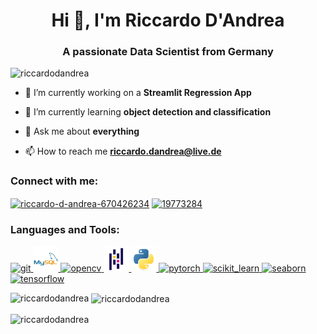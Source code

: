 <h1 align="center">Hi 👋, I'm Riccardo D'Andrea</h1>
<h3 align="center">A passionate Data Scientist from Germany</h3>

<p align="left"> <img src="https://komarev.com/ghpvc/?username=riccardodandrea&label=Profile%20views&color=0e75b6&style=plastic" alt="riccardodandrea" /> </p>

- 🔭 I’m currently working on a **Streamlit Regression App**

- 🌱 I’m currently learning **object detection and classification**

- 💬 Ask me about **everything**

- 📫 How to reach me **riccardo.dandrea@live.de**

<h3 align="left">Connect with me:</h3>
<p align="left">
  <a href="https://www.linkedin.com/in/riccardo-dandrea-670426234/" target="blank"><img align="center" src="https://raw.githubusercontent.com/rahuldkjain/github-profile-readme-generator/master/src/images/icons/Social/linked-in-alt.svg" alt="riccardo-d-andrea-670426234" height="30" width="40" /></a>
  <a href="https://stackoverflow.com/users/19773284" target="blank"><img align="center" src="https://raw.githubusercontent.com/rahuldkjain/github-profile-readme-generator/master/src/images/icons/Social/stack-overflow.svg" alt="19773284" height="30" width="40" /></a>
</p>

<h3 align="left">Languages and Tools:</h3>
<p align="left"> <a href="https://git-scm.com/" target="_blank" rel="noreferrer"> <img src="https://www.vectorlogo.zone/logos/git-scm/git-scm-icon.svg" alt="git" width="40" height="40"/> </a> <a href="https://www.mysql.com/" target="_blank" rel="noreferrer"> <img src="https://raw.githubusercontent.com/devicons/devicon/master/icons/mysql/mysql-original-wordmark.svg" alt="mysql" width="40" height="40"/> </a> <a href="https://opencv.org/" target="_blank" rel="noreferrer"> <img src="https://www.vectorlogo.zone/logos/opencv/opencv-icon.svg" alt="opencv" width="40" height="40"/> </a> <a href="https://pandas.pydata.org/" target="_blank" rel="noreferrer"> <img src="https://raw.githubusercontent.com/devicons/devicon/2ae2a900d2f041da66e950e4d48052658d850630/icons/pandas/pandas-original.svg" alt="pandas" width="40" height="40"/> </a> <a href="https://www.python.org" target="_blank" rel="noreferrer"> <img src="https://raw.githubusercontent.com/devicons/devicon/master/icons/python/python-original.svg" alt="python" width="40" height="40"/> </a> <a href="https://pytorch.org/" target="_blank" rel="noreferrer"> <img src="https://www.vectorlogo.zone/logos/pytorch/pytorch-icon.svg" alt="pytorch" width="40" height="40"/> </a> <a href="https://scikit-learn.org/" target="_blank" rel="noreferrer"> <img src="https://upload.wikimedia.org/wikipedia/commons/0/05/Scikit_learn_logo_small.svg" alt="scikit_learn" width="40" height="40"/> </a> <a href="https://seaborn.pydata.org/" target="_blank" rel="noreferrer"> <img src="https://seaborn.pydata.org/_images/logo-mark-lightbg.svg" alt="seaborn" width="40" height="40"/> </a> <a href="https://www.tensorflow.org" target="_blank" rel="noreferrer"> <img src="https://www.vectorlogo.zone/logos/tensorflow/tensorflow-icon.svg" alt="tensorflow" width="40" height="40"/> </a> </p>

<p><img align="left" src="https://github-readme-stats.vercel.app/api/top-langs?username=riccardodandrea&show_icons=true&locale=en&layout=compact" alt="riccardodandrea" /></p>

<p>&nbsp;<img align="center" src="https://github-readme-stats.vercel.app/api?username=riccardodandrea&show_icons=true&locale=en" alt="riccardodandrea" /></p>

<p><img align="center" src="https://github-readme-streak-stats.herokuapp.com/?user=riccardodandrea&theme=default" alt="riccardodandrea" /></p>
